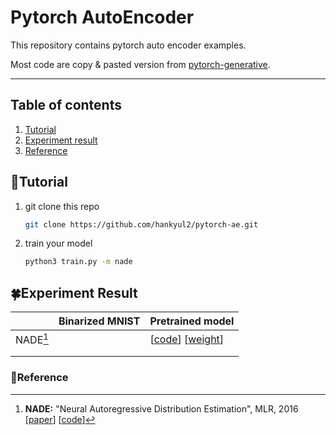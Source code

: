 # Pytorch AutoEncoder

This repository contains pytorch auto encoder examples.

Most code are copy & pasted version from [pytorch-generative](https://github.com/EugenHotaj/pytorch-generative).



---

## Table of contents

1. [Tutorial](#tutorial)
2. [Experiment result](#experiment-result)
3. [Reference](#reference)



## :seedling:Tutorial

1. git clone this repo

   ```bash
   git clone https://github.com/hankyul2/pytorch-ae.git
   ```

2. train your model

   ```bash
   python3 train.py -m nade
   ```

   

## :four_leaf_clover:Experiment Result

|          | Binarized MNIST | Pretrained model                         |
| -------- | --------------- | ---------------------------------------- |
| NADE[^1] |                 | [[code](pae/model/nade.py)] [[weight]()] |
|          |                 |                                          |
|          |                 |                                          |



### :maple_leaf:Reference

[^1]: **NADE:** "Neural Autoregressive Distribution Estimation", MLR, 2016 [[paper](https://www.jmlr.org/papers/volume17/16-272/16-272.pdf)] [[code](pae/model/nade.py)]


